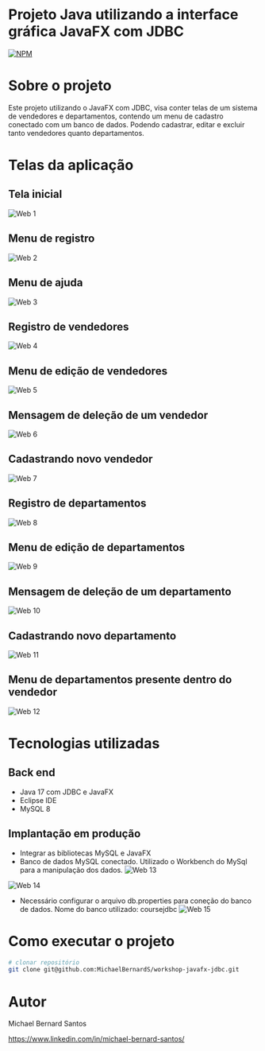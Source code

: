 # Projeto Java utilizando a interface gráfica JavaFX com JDBC
[![NPM](https://img.shields.io/badge/license-MIT-green)](https://github.com/MichaelBernardS/workshop-spring3-jpa/blob/main/LICENSE)

# Sobre o projeto

Este projeto utilizando o JavaFX com JDBC, visa conter telas de um sistema de vendedores e departamentos, contendo um menu de cadastro conectado com um banco de dados. Podendo cadastrar, editar e excluir tanto vendedores quanto departamentos. 

# Telas da aplicação

## Tela inicial
![Web 1](https://github.com/MichaelBernardS/Assets/blob/main/Tela%20inicial.png)

## Menu de registro
![Web 2](https://github.com/MichaelBernardS/Assets/blob/main/Menu%20de%20registro.png)

## Menu de ajuda
![Web 3](https://github.com/MichaelBernardS/Assets/blob/main/Menu%20de%20ajuda.png)

## Registro de vendedores
![Web 4](https://github.com/MichaelBernardS/Assets/blob/main/Registro%20de%20vendedores.png)

## Menu de edição de vendedores
![Web 5](https://github.com/MichaelBernardS/Assets/blob/main/Menu%20de%20edi%C3%A7%C3%A3o%20de%20vendedores.png)

## Mensagem de deleção de um vendedor
![Web 6](https://github.com/MichaelBernardS/Assets/blob/main/Mensagem%20de%20dele%C3%A7%C3%A3o%20de%20um%20vendedor.png)

## Cadastrando novo vendedor
![Web 7](https://github.com/MichaelBernardS/Assets/blob/main/Cadastrando%20novo%20vendedor.png)

## Registro de departamentos
![Web 8](https://github.com/MichaelBernardS/Assets/blob/main/Registro%20de%20departamentos.png)

## Menu de edição de departamentos
![Web 9](https://github.com/MichaelBernardS/Assets/blob/main/Menu%20de%20edi%C3%A7%C3%A3o%20de%20departamentos.png)

## Mensagem de deleção de um departamento
![Web 10](https://github.com/MichaelBernardS/Assets/blob/main/Mensagem%20de%20dele%C3%A7%C3%A3o%20de%20um%20departamento.png)

## Cadastrando novo departamento
![Web 11](https://github.com/MichaelBernardS/Assets/blob/main/Cadastrando%20novo%20departamento.png)

## Menu de departamentos presente dentro do vendedor
![Web 12](https://github.com/MichaelBernardS/Assets/blob/main/Menu%20de%20departamentos%20presente%20dentro%20do%20vendedor.png)


# Tecnologias utilizadas
## Back end
- Java 17 com JDBC e JavaFX
- Eclipse IDE
- MySQL 8

## Implantação em produção
- Integrar as bibliotecas MySQL e JavaFX
- Banco de dados MySQL conectado. Utilizado o Workbench do MySql para a manipulação dos dados. 
![Web 13](https://github.com/MichaelBernardS/Assets/blob/main/Tabela%20de%20departamentos.png)

![Web 14](https://github.com/MichaelBernardS/Assets/blob/main/Tabela%20de%20vendedores.png)

- Necessário configurar o arquivo db.properties para coneção do banco de dados. Nome do banco utilizado: coursejdbc
![Web 15](https://github.com/MichaelBernardS/Assets/blob/main/db.properties.png)

# Como executar o projeto

```bash
# clonar repositório
git clone git@github.com:MichaelBernardS/workshop-javafx-jdbc.git
```

# Autor

Michael Bernard Santos

https://www.linkedin.com/in/michael-bernard-santos/
